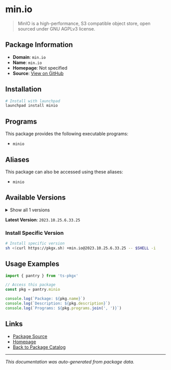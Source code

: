 # min.io

> MinIO is a high-performance, S3 compatible object store, open sourced under GNU AGPLv3 license.

## Package Information

- **Domain**: `min.io`
- **Name**: `min.io`
- **Homepage**: Not specified
- **Source**: [View on GitHub](https://github.com/pkgxdev/pantry/tree/main/projects/min.io/package.yml)

## Installation

```bash
# Install with launchpad
launchpad install minio
```

## Programs

This package provides the following executable programs:

- `minio`

## Aliases

This package can also be accessed using these aliases:

- `minio`

## Available Versions

<details>
<summary>Show all 1 versions</summary>

- `2023.10.25.6.33.25`

</details>

**Latest Version**: `2023.10.25.6.33.25`

### Install Specific Version

```bash
# Install specific version
sh <(curl https://pkgx.sh) +min.io@2023.10.25.6.33.25 -- $SHELL -i
```

## Usage Examples

```typescript
import { pantry } from 'ts-pkgx'

// Access this package
const pkg = pantry.minio

console.log(`Package: ${pkg.name}`)
console.log(`Description: ${pkg.description}`)
console.log(`Programs: ${pkg.programs.join(', ')}`)
```

## Links

- [Package Source](https://github.com/pkgxdev/pantry/tree/main/projects/min.io/package.yml)
- [Homepage](#)
- [Back to Package Catalog](../package-catalog.md)

---

*This documentation was auto-generated from package data.*
